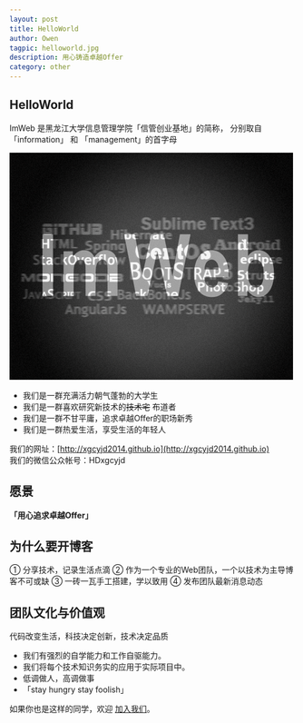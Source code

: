 ```yaml
---
layout: post
title: HelloWorld  
author: Owen
tagpic: helloworld.jpg
description: 用心铸造卓越Offer
category: other
---
```


## HelloWorld

ImWeb 是黑龙江大学信息管理学院「信管创业基地」的简称， 分别取自「information」 和 「management」的首字母

![photo](/assets/img/imweb.png)

 * 我们是一群充满活力朝气蓬勃的大学生
 * 我们是一群喜欢研究新技术的<s>技术宅</s> 布道者
 * 我们是一群不甘平庸，追求卓越Offer的职场新秀
 * 我们是一群热爱生活，享受生活的年轻人

我们的网址：[http://xgcyjd2014.github.io](http://xgcyjd2014.github.io)   
我们的微信公众帐号：HDxgcyjd

## 愿景

   __「用心追求卓越Offer」__  

## 为什么要开博客 

① 分享技术，记录生活点滴
② 作为一个专业的Web团队，一个以技术为主导博客不可或缺
③ 一砖一瓦手工搭建，学以致用
④ 发布团队最新消息动态

## 团队文化与价值观

代码改变生活，科技决定创新，技术决定品质 

 * 我们有强烈的自学能力和工作自驱能力。
 * 我们将每个技术知识务实的应用于实际项目中。  
 * 低调做人，高调做事  
 * 「stay hungry stay foolish」
  
如果你也是这样的同学，欢迎 [加入我们](http://xgcyjd2014.github.io/_includes/enroll-page.html)。
